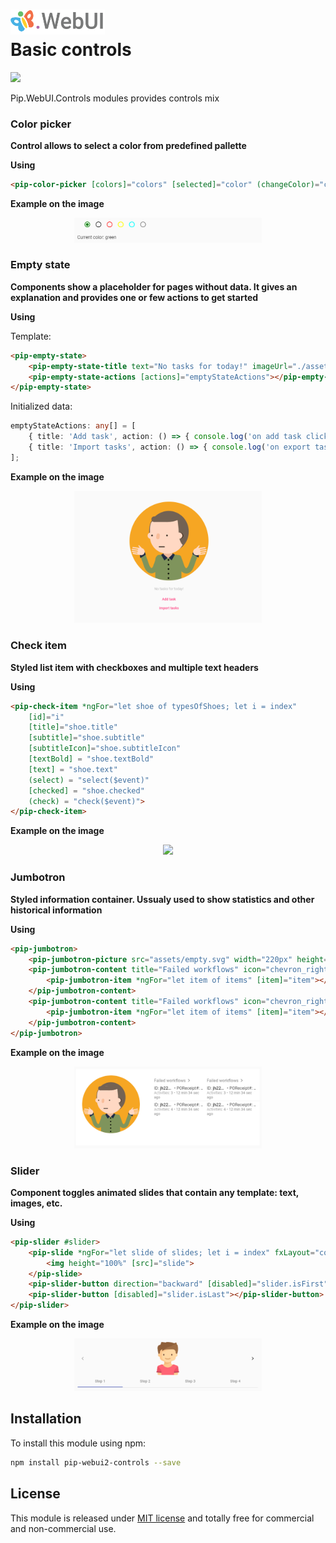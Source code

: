 # <img src="https://github.com/pip-webui/pip-webui/raw/master/doc/Logo.png" alt="Pip.WebUI Logo" style="max-width:30%"> <br/> Basic controls

![](https://img.shields.io/badge/license-MIT-blue.svg)

Pip.WebUI.Controls modules provides controls mix

### Color picker

**Control allows to select a color from predefined pallette**

**Using**

```html
<pip-color-picker [colors]="colors" [selected]="color" (changeColor)="colorChanged($event)"></pip-color-picker>
```

**Example on the image**

<a href="https://github.com/pip-webui2/pip-webui2-controls/raw/master/doc/images/color-picker.png" style="display: block; text-align: center;">
    <img style="max-width: 300px" src="https://github.com/pip-webui2/pip-webui2-controls/raw/master/doc/images/color-picker.png"/>
</a>

### Empty state
**Components show a placeholder for pages without data. It gives an explanation and provides one or few actions to get started**

**Using**

Template:

```html
<pip-empty-state>
    <pip-empty-state-title text="No tasks for today!" imageUrl="./assets/empty.svg"></pip-empty-state-title>
    <pip-empty-state-actions [actions]="emptyStateActions"></pip-empty-state-actions>
</pip-empty-state>
```

Initialized data:

```typescript
emptyStateActions: any[] = [
	{ title: 'Add task', action: () => { console.log('on add task clicked'); } },
	{ title: 'Import tasks', action: () => { console.log('on export tasks clicked'); } }
];
```

**Example on the image**

<a href="https://github.com/pip-webui2/pip-webui2-controls/raw/master/doc/images/empty-state.png" style="display: block; text-align: center;">
    <img style="max-width: 300px" src="https://github.com/pip-webui2/pip-webui2-controls/raw/master/doc/images/empty-state.png"/>
</a>

### Check item

**Styled list item with checkboxes and multiple text headers**

**Using**

```html
<pip-check-item *ngFor="let shoe of typesOfShoes; let i = index" 
    [id]="i"
    [title]="shoe.title" 
    [subtitle]="shoe.subtitle"
    [subtitleIcon]="shoe.subtitleIcon" 
    [textBold] = "shoe.textBold"
    [text] = "shoe.text"
    (select) = "select($event)"
    [checked] = "shoe.checked"
    (check) = "check($event)">
</pip-check-item>
```

**Example on the image**

<a href="https://github.com/pip-webui2/pip-webui2-controls/raw/master/doc/images/check-list.png" style="display: block; text-align: center;">
    <img style="max-width: 300px" src="https://github.com/pip-webui2/pip-webui2-controls/raw/master/doc/images/check-list.png"/>
</a>


### Jumbotron

**Styled information container. Ussualy used to show statistics and other historical information**

**Using**

```html
<pip-jumbotron>
    <pip-jumbotron-picture src="assets/empty.svg" width="220px" height="240px"></pip-jumbotron-picture>
    <pip-jumbotron-content title="Failed workflows" icon="chevron_right">
        <pip-jumbotron-item *ngFor="let item of items" [item]="item"></pip-jumbotron-item>
    </pip-jumbotron-content>
    <pip-jumbotron-content title="Failed workflows" icon="chevron_right">
        <pip-jumbotron-item *ngFor="let item of items" [item]="item"></pip-jumbotron-item>
    </pip-jumbotron-content>
</pip-jumbotron>
```

**Example on the image**

<a href="https://github.com/pip-webui2/pip-webui2-controls/raw/master/doc/images/jumbotron.png" style="display: block; text-align: center;">
    <img style="max-width: 300px" src="https://github.com/pip-webui2/pip-webui2-controls/raw/master/doc/images/jumbotron.png"/>
</a>

### Slider

**Component toggles animated slides that contain any template: text, images, etc.**

**Using**

```html
<pip-slider #slider>
    <pip-slide *ngFor="let slide of slides; let i = index" fxLayout="column" fxLayoutAlign="center center">
        <img height="100%" [src]="slide">
    </pip-slide>
    <pip-slider-button direction="backward" [disabled]="slider.isFirst"></pip-slider-button>
    <pip-slider-button [disabled]="slider.isLast"></pip-slider-button>
</pip-slider>
```

**Example on the image**

<a href="https://github.com/pip-webui2/pip-webui2-controls/raw/master/doc/images/slider.png" style="display: block; text-align: center;">
    <img style="max-width: 300px" src="https://github.com/pip-webui2/pip-webui2-controls/raw/master/doc/images/slider.png"/>
</a>

## Installation

To install this module using npm:

```bash
npm install pip-webui2-controls --save
```

## <a name="license"></a>License

This module is released under [MIT license](License) and totally free for commercial and non-commercial use.
